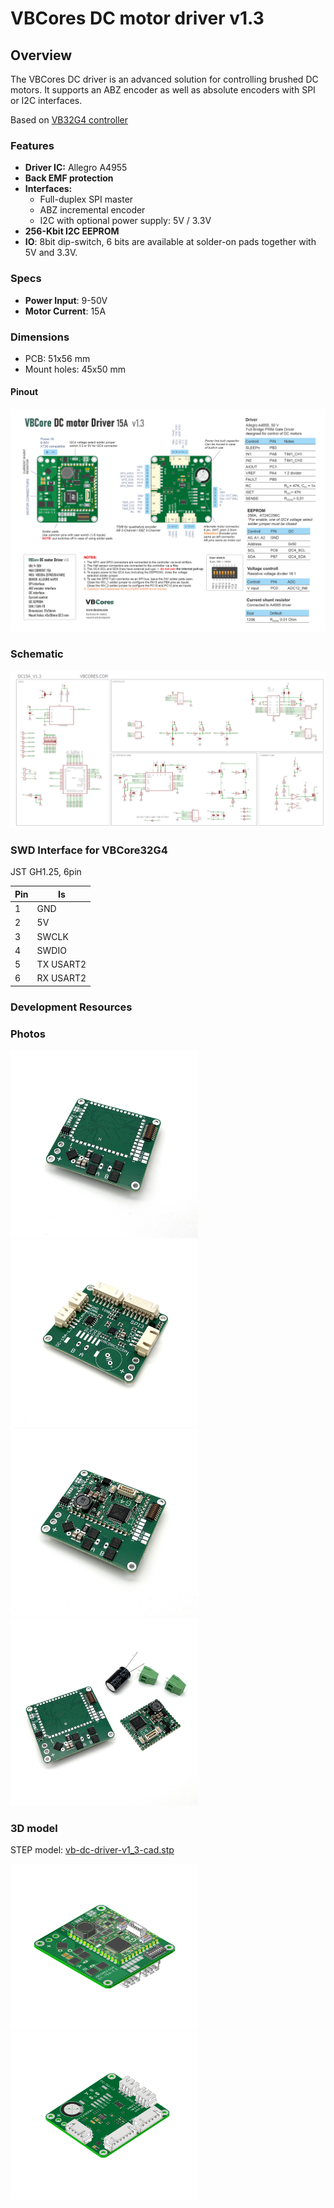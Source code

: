# VBCores DC motor driver v1.3

## Overview
The VBCores DC driver is an advanced solution for controlling brushed DC motors. It supports an ABZ encoder as well as absolute encoders with SPI or I2C interfaces. 

Based on [VB32G4 controller](https://github.com/VBCores/VBCores_files/tree/main/01-VB-Core32G4) 


### Features
- **Driver IC:** Allegro A4955
- **Back EMF protection**
- **Interfaces:**
	- Full-duplex SPI master
	- ABZ incremental encoder
	- I2C with optional power supply: 5V / 3.3V
- **256-Kbit I2C EEPROM**
- **IO**: 8bit dip-switch, 6 bits are available at solder-on pads together with 5V and 3.3V.

### Specs
- **Power Input**: 9-50V
- **Motor Current**: 15A

  
### Dimensions
- PCB: 51x56 mm
- Mount holes: 45x50 mm

#### Pinout
![VBCores DC motor driver](VB_DC-Driver_1_3_pinout.png)

### Schematic
![VBCores DC motor driver](VB_DC_1_3_schematic.png)



### SWD Interface for VBCore32G4

JST GH1.25, 6pin

| Pin      | Is           | 
| -------- | -------------|
| 1        | GND          |
| 2        | 5V           |
| 3        | SWCLK        |
| 4        | SWDIO        |
| 5        | TX USART2    |
| 6        | RX USART2    |

### Development Resources



### Photos
<p float="left">
<img src="vb-dc-driver-v1_3-1.jpg" width="300">
<img src="vb-dc-driver-v1_3-2.jpg" width="300">
<img src="vb-dc-driver-v1_3-3.jpg" width="300">
<img src="vb-dc-driver-v1_3-4.jpg" width="300">
</p>

### 3D model

STEP model: [vb-dc-driver-v1_3-cad.stp](vb-dc-driver-v1_3-cad.stp)
<p float="left">
<img src="vb-dc-driver-v1_3-render-1.png" width="300">
<img src="vb-dc-driver-v1_3-render-2.png" width="300">
</p>









